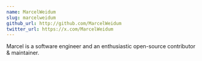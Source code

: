 ```yaml
---
name: MarcelWeidum
slug: marcelweidum
github_url: http://github.com/MarcelWeidum
twitter_url: https://x.com/MarcelWeidum
---
```


Marcel is a software engineer and an enthusiastic open-source contributor & maintainer.
